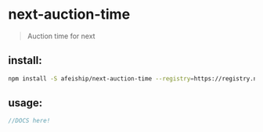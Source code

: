 # next-auction-time
> Auction time for next

## install:
```bash
npm install -S afeiship/next-auction-time --registry=https://registry.npm.taobao.org
```

## usage:
```js
//DOCS here!
```
